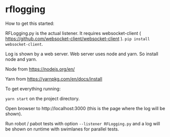 # rflogging

How to get this started:

RFLogging.py is the actual listener. It requires websocket-client ( https://github.com/websocket-client/websocket-client ). `pip install websocket-client`.

Log is shown by a web server. Web server uses node and yarn. So install node and yarn.

Node from https://nodejs.org/en/

Yarn from https://yarnpkg.com/en/docs/install

To get everything running:

`yarn start` on the project directory.

Open browser to http://localhost:3000 (this is the page where the log will be shown).

Run robot / pabot tests with option `--listener RFLogging.py` and a log will be shown on runtime with swimlanes for parallel tests.
